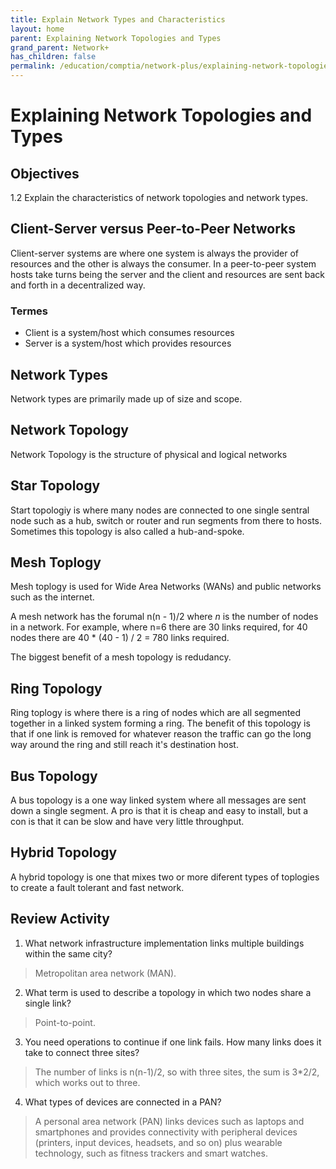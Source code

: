 ```yaml
---
title: Explain Network Types and Characteristics 
layout: home
parent: Explaining Network Topologies and Types
grand_parent: Network+
has_children: false
permalink: /education/comptia/network-plus/explaining-network-topologies-and-types/explain-network-types-and-characteristics/
---
```


# Explaining Network Topologies and Types

## Objectives

1.2 Explain the characteristics of network topologies and network types.

## Client-Server versus Peer-to-Peer Networks


Client-server systems are where one system is always the provider of resources and the other is always the consumer. In a peer-to-peer system hosts take turns being the server and the client and resources are sent back and forth in a decentralized way.

### Termes

- Client is a system/host which consumes resources
- Server is a system/host which provides resources

## Network Types

Network types are primarily made up of size and scope.

## Network Topology

Network Topology is the structure of physical and logical networks

## Star Topology

Start topologiy is where many nodes are connected to one single sentral node such as a hub, switch or router and run segments from there to hosts. Sometimes this topology is also called a hub-and-spoke.

## Mesh Toplogy

Mesh toplogy is used for Wide Area Networks (WANs) and public networks such as the internet.

A mesh network has the forumal n(n - 1)/2 where _n_ is the number of nodes in a network. For example, where n=6 there are 30 links required, for 40 nodes there are 40 * (40 - 1) / 2 = 780 links required.

The biggest benefit of a mesh topology is redudancy.

## Ring Topology

Ring toplogy is where there is a ring of nodes which are all segmented together in a linked system forming a ring. The benefit of this topology is that if one link is removed for whatever reason the traffic can go the long way around the ring and still reach it's destination host.

## Bus Topology

A bus topology is a one way linked system where all messages are sent down a single segment. A pro is that it is cheap and easy to install, but a con is that it can be slow and have very little throughput.

## Hybrid Topology

A hybrid topology is one that mixes two or more diferent types of toplogies to create a fault tolerant and fast network.

## Review Activity

1. What network infrastructure implementation links multiple buildings within the same city? 

> Metropolitan area network (MAN). 

2. What term is used to describe a topology in which two nodes share a single link?

> Point-to-point.

3. You need operations to continue if one link fails. How many links does it take to connect three sites?

> The number of links is n(n-1)/2, so with three sites, the sum is 3*2/2, which works out to three.

4. What types of devices are connected in a PAN?

> A personal area network (PAN) links devices such as laptops and smartphones and provides connectivity with peripheral devices (printers, input devices, headsets, and so on) plus wearable technology, such as fitness trackers and smart watches.